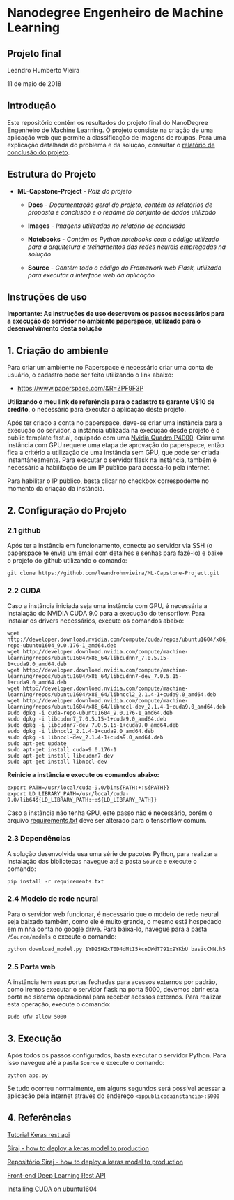 # Nanodegree Engenheiro de Machine Learning
## Projeto final
Leandro Humberto Vieira

11 de maio de 2018

## Introdução

Este repositório contém os resultados do projeto final do NanoDegree Engenheiro de Machine Learning. O projeto consiste na criação de uma aplicação web que permite a classificação de imagens de roupas. Para uma explicação detalhada do problema e da solução, consultar o [relatório de conclusão do projeto](https://github.com/leandrohmvieira/ML-Capstone-Project/blob/master/Docs/Report.md).

## Estrutura do Projeto

* **ML-Capstone-Project** - _Raiz do projeto_

  * **Docs** - _Documentação geral do projeto, contém os relatórios de proposta e conclusão e o readme do conjunto de dados utilizado_

  * **Images** - _Imagens utilizadas no relatório de conclusão_

  * **Notebooks** - _Contém os Python notebooks com o código utilizado para a arquitetura e treinamentos das redes neurais empregadas na solução_

  * **Source** - _Contém todo o código do Framework web Flask, utilizado para executar a interface web da aplicação_

## Instruções de uso

**Importante: As instruções de uso descrevem os passos necessários para a execução do servidor no ambiente [paperspace](https://www.paperspace.com/), utilizado para o desenvolvimento desta solução**

## 1. Criação do ambiente

Para criar um ambiente no Paperspace é necessário criar uma conta de usuário, o cadastro pode ser feito utilizando o link abaixo:

* https://www.paperspace.com/&R=ZPF9F3P

**Utilizando o meu link de referência para o cadastro te garante U$10 de crédito**, o necessário para executar a aplicação deste projeto.

Após ter criado a conta no paperspace, deve-se criar uma instância para a execução do servidor, a instância utilizada na execução desde projeto é o public template fast.ai, equipado com uma [Nvidia Quadro P4000](https://nvidiastore.com.br/nvidia-quadro-p4000). Criar uma instância com GPU requere uma etapa de aprovação do paperspace, então fica a critério a utilização de uma instância sem GPU, que pode ser criada instantâneamente.
Para executar o servidor flask na instância, também é necessário a habilitação de um IP público para acessá-lo pela internet.

Para habilitar o IP público, basta clicar no checkbox correspodente no momento da criação da instância.

## 2. Configuração do Projeto

### 2.1 github
Após ter a instância em funcionamento, conecte ao servidor via SSH (o paperspace te envia um email com detalhes e senhas para fazê-lo) e baixe o projeto do github utilizando o comando:

 `git clone https://github.com/leandrohmvieira/ML-Capstone-Project.git`

### 2.2 CUDA
Caso a instância iniciada seja uma instância com GPU, é necessária a instalação do NVIDIA CUDA 9.0 para a execução do tensorflow. Para instalar os drivers necessários, execute os comandos abaixo:

```
wget http://developer.download.nvidia.com/compute/cuda/repos/ubuntu1604/x86_64/cuda-repo-ubuntu1604_9.0.176-1_amd64.deb
wget http://developer.download.nvidia.com/compute/machine-learning/repos/ubuntu1604/x86_64/libcudnn7_7.0.5.15-1+cuda9.0_amd64.deb
wget http://developer.download.nvidia.com/compute/machine-learning/repos/ubuntu1604/x86_64/libcudnn7-dev_7.0.5.15-1+cuda9.0_amd64.deb
wget http://developer.download.nvidia.com/compute/machine-learning/repos/ubuntu1604/x86_64/libnccl2_2.1.4-1+cuda9.0_amd64.deb
wget http://developer.download.nvidia.com/compute/machine-learning/repos/ubuntu1604/x86_64/libnccl-dev_2.1.4-1+cuda9.0_amd64.deb
sudo dpkg -i cuda-repo-ubuntu1604_9.0.176-1_amd64.deb
sudo dpkg -i libcudnn7_7.0.5.15-1+cuda9.0_amd64.deb
sudo dpkg -i libcudnn7-dev_7.0.5.15-1+cuda9.0_amd64.deb
sudo dpkg -i libnccl2_2.1.4-1+cuda9.0_amd64.deb
sudo dpkg -i libnccl-dev_2.1.4-1+cuda9.0_amd64.deb
sudo apt-get update
sudo apt-get install cuda=9.0.176-1
sudo apt-get install libcudnn7-dev
sudo apt-get install libnccl-dev
```
**Reinicie a instância e execute os comandos abaixo:**
```
export PATH=/usr/local/cuda-9.0/bin${PATH:+:${PATH}}
export LD_LIBRARY_PATH=/usr/local/cuda-9.0/lib64${LD_LIBRARY_PATH:+:${LD_LIBRARY_PATH}}
```
Caso a instância não tenha GPU, este passo não é necessário, porém o arquivo [requirements.txt](https://github.com/leandrohmvieira/ML-Capstone-Project/blob/master/Source/requirements.txt) deve ser alterado para o tensorflow comum.

### 2.3 Dependências

A solução desenvolvida usa uma série de pacotes Python, para realizar a instalação das bibliotecas navegue até a pasta `Source` e execute o comando:

`pip install -r requirements.txt`

### 2.4 Modelo de rede neural

Para o servidor web funcionar, é necessário que o modelo de rede neural seja baixado também, como ele é muito grande, o mesmo está hospedado em minha conta no google drive. Para baixá-lo, navegue para a pasta `/Source/models` e execute o comando:

 `python download_model.py 1YD2SH2xT0D4dMtI5kcnDWdT791x9YKbU basicCNN.h5`

### 2.5 Porta web

A instância tem suas portas fechadas para acessos externos por padrão, como iremos executar o servidor flask na porta 5000, devemos abrir esta porta no sistema operacional para receber acessos externos. Para realizar esta operação, execute o comando:

`sudo ufw allow 5000`

## 3. Execução

 Após todos os passos configurados, basta executar o servidor Python. Para isso navegue até a pasta `Source` e execute o comando:

 `python app.py`

 Se tudo ocorreu normalmente, em alguns segundos será possível acessar a aplicação pela internet através do endereço `<ippublicodainstancia>:5000`

## 4. Referências

[Tutorial Keras rest api](https://blog.keras.io/building-a-simple-keras-deep-learning-rest-api.html)

[Siraj - how to deploy a keras model to production](https://www.youtube.com/watch?v=f6Bf3gl4hWY&t=47s)

[Repositório Siraj - how to deploy a keras model to production](https://github.com/llSourcell/how_to_deploy_a_keras_model_to_production)

[Front-end Deep Learning Rest API](https://github.com/mtobeiyf/keras-flask-deploy-webapp)

[Installing CUDA on ubuntu1604](https://yangcha.github.io/CUDA90/)

